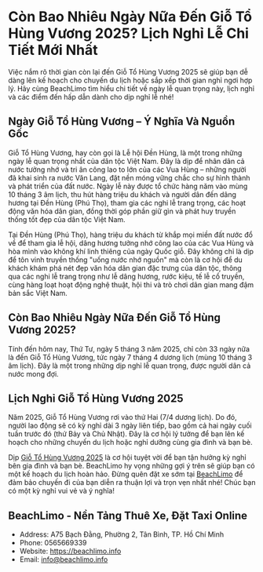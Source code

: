 # Còn Bao Nhiêu Ngày Nữa Đến Giỗ Tổ Hùng Vương 2025? Lịch Nghỉ Lễ Chi Tiết Mới Nhất 
Việc nắm rõ thời gian còn lại đến Giỗ Tổ Hùng Vương 2025 sẽ giúp bạn dễ dàng lên kế hoạch cho chuyến du lịch hoặc sắp xếp thời gian nghỉ ngơi hợp lý. Hãy cùng BeachLimo tìm hiểu chi tiết về ngày lễ quan trọng này, lịch nghỉ và các điểm đến hấp dẫn dành cho dịp nghỉ lễ nhé!
## Ngày Giỗ Tổ Hùng Vương – Ý Nghĩa Và Nguồn Gốc
Giỗ Tổ Hùng Vương, hay còn gọi là Lễ hội Đền Hùng, là một trong những ngày lễ quan trọng nhất của dân tộc Việt Nam. Đây là dịp để nhân dân cả nước tưởng nhớ và tri ân công lao to lớn của các Vua Hùng – những người đã khai sinh ra nước Văn Lang, đặt nền móng vững chắc cho sự hình thành và phát triển của đất nước. Ngày lễ này được tổ chức hàng năm vào mùng 10 tháng 3 âm lịch, thu hút hàng triệu du khách và người dân đến dâng hương tại Đền Hùng (Phú Thọ), tham gia các nghi lễ trang trọng, các hoạt động văn hóa dân gian, đồng thời góp phần giữ gìn và phát huy truyền thống tốt đẹp của dân tộc Việt Nam.

Tại Đền Hùng (Phú Thọ), hàng triệu du khách từ khắp mọi miền đất nước đổ về để tham gia lễ hội, dâng hương tưởng nhớ công lao của các Vua Hùng và hòa mình vào không khí linh thiêng của ngày Quốc giỗ. Đây không chỉ là dịp để tôn vinh truyền thống "uống nước nhớ nguồn" mà còn là cơ hội để du khách khám phá nét đẹp văn hóa dân gian đặc trưng của dân tộc, thông qua các nghi lễ trang trọng như lễ dâng hương, rước kiệu, tế lễ cổ truyền, cùng hàng loạt hoạt động nghệ thuật, hội thi và trò chơi dân gian mang đậm bản sắc Việt Nam.

## Còn Bao Nhiêu Ngày Nữa Đến Giỗ Tổ Hùng Vương 2025?
Tính đến hôm nay, Thứ Tư, ngày 5 tháng 3 năm 2025, chỉ còn 33 ngày nữa là đến Giỗ Tổ Hùng Vương, tức ngày 7 tháng 4 dương lịch (mùng 10 tháng 3 âm lịch). Đây là một trong những dịp nghỉ lễ quan trọng, được người dân cả nước mong đợi.

## Lịch Nghỉ Giỗ Tổ Hùng Vương 2025
Năm 2025, Giỗ Tổ Hùng Vương rơi vào thứ Hai (7/4 dương lịch). Do đó, người lao động sẽ có kỳ nghỉ dài 3 ngày liên tiếp, bao gồm cả hai ngày cuối tuần trước đó (thứ Bảy và Chủ Nhật). Đây là cơ hội lý tưởng để bạn lên kế hoạch cho những chuyến du lịch hoặc nghỉ dưỡng cùng gia đình và bạn bè.

Dịp [Giỗ Tổ Hùng Vương 2025](https://beachlimo.info/post/lich-nghi-le-gio-to-hung-vuong-2025) là cơ hội tuyệt vời để bạn tận hưởng kỳ nghỉ bên gia đình và bạn bè. BeachLimo hy vọng những gợi ý trên sẽ giúp bạn có một kế hoạch du lịch hoàn hảo. Đừng quên đặt xe sớm tại [BeachLimo](https://beachlimo.info/) để đảm bảo chuyến đi của bạn diễn ra thuận lợi và trọn vẹn nhất nhé! Chúc bạn có một kỳ nghỉ vui vẻ và ý nghĩa!
## BeachLimo - Nền Tảng Thuê Xe, Đặt Taxi Online
- Address: A75 Bạch Đằng, Phường 2, Tân Bình, TP. Hồ Chí Minh
- Phone: 0565669339
- Website: https://beachlimo.info
- Email: info@beachlimo.info
